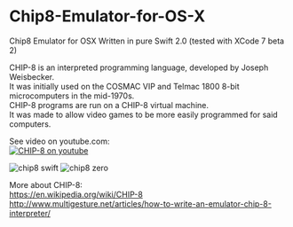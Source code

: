 # Chip8-Emulator-for-OS-X
Chip8 Emulator for OSX Written in pure Swift 2.0 (tested with XCode 7 beta 2)



CHIP-8 is an interpreted programming language, developed by Joseph Weisbecker. <br />
It was initially used on the COSMAC VIP and Telmac 1800 8-bit microcomputers in the mid-1970s.<br />
CHIP-8 programs are run on a CHIP-8 virtual machine. <br />
It was made to allow video games to be more easily programmed for said computers. <br />


See video on youtube.com:<br />
[![CHIP-8 on youtube](http://img.youtube.com/vi/nPiBMn3imHo/0.jpg)](https://www.youtube.com/watch?v=nPiBMn3imHo)

![chip8 swift](https://cloud.githubusercontent.com/assets/894072/8219265/2158b6f8-1549-11e5-9142-4a7a589c8eda.png)
![chip8 zero](https://cloud.githubusercontent.com/assets/894072/8219315/6ca5477a-1549-11e5-9317-d191bd32e30b.png)

More about CHIP-8:<br />
https://en.wikipedia.org/wiki/CHIP-8<br />
http://www.multigesture.net/articles/how-to-write-an-emulator-chip-8-interpreter/<br />
